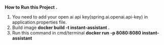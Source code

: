 **How to Run this Project .**

1. You need to add your open ai api key(spring.ai.openai.api-key) in application.properties file.
2. Build image
**docker build -t instant-assistant .**
3. Run this command in cmd/terminal
**docker run -p 8080:8080 instant-assistant**
